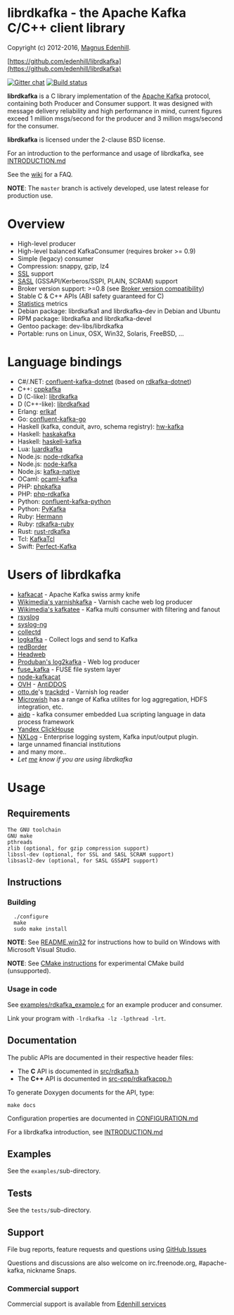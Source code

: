 librdkafka - the Apache Kafka C/C++ client library
==================================================

Copyright (c) 2012-2016, [Magnus Edenhill](http://www.edenhill.se/).

[https://github.com/edenhill/librdkafka](https://github.com/edenhill/librdkafka)

[![Gitter chat](https://badges.gitter.im/edenhill/librdkafka.png)](https://gitter.im/edenhill/librdkafka) [![Build status](https://doozer.io/badge/edenhill/librdkafka/buildstatus/master)](https://doozer.io/user/edenhill/librdkafka)


**librdkafka** is a C library implementation of the
[Apache Kafka](http://kafka.apache.org/) protocol, containing both
Producer and Consumer support. It was designed with message delivery reliability
and high performance in mind, current figures exceed 1 million msgs/second for
the producer and 3 million msgs/second for the consumer.

**librdkafka** is licensed under the 2-clause BSD license.

For an introduction to the performance and usage of librdkafka, see
[INTRODUCTION.md](https://github.com/edenhill/librdkafka/blob/master/INTRODUCTION.md)

See the [wiki](https://github.com/edenhill/librdkafka/wiki) for a FAQ.

**NOTE**: The `master` branch is actively developed, use latest release for production use.


# Overview #
  * High-level producer
  * High-level balanced KafkaConsumer (requires broker >= 0.9)
  * Simple (legacy) consumer
  * Compression: snappy, gzip, lz4
  * [SSL](https://github.com/edenhill/librdkafka/wiki/Using-SSL-with-librdkafka) support
  * [SASL](https://github.com/edenhill/librdkafka/wiki/Using-SASL-with-librdkafka) (GSSAPI/Kerberos/SSPI, PLAIN, SCRAM) support
  * Broker version support: >=0.8 (see [Broker version compatibility](https://github.com/edenhill/librdkafka/wiki/Broker-version-compatibility))
  * Stable C & C++ APIs (ABI safety guaranteed for C)
  * [Statistics](https://github.com/edenhill/librdkafka/wiki/Statistics) metrics
  * Debian package: librdkafka1 and librdkafka-dev in Debian and Ubuntu
  * RPM package: librdkafka and librdkafka-devel
  * Gentoo package: dev-libs/librdkafka
  * Portable: runs on Linux, OSX, Win32, Solaris, FreeBSD, ...


# Language bindings #

  * C#/.NET: [confluent-kafka-dotnet](https://github.com/confluentinc/confluent-kafka-dotnet) (based on [rdkafka-dotnet](https://github.com/ah-/rdkafka-dotnet))
  * C++: [cppkafka](https://github.com/mfontanini/cppkafka)
  * D (C-like): [librdkafka](https://github.com/DlangApache/librdkafka/)
  * D (C++-like): [librdkafkad](https://github.com/tamediadigital/librdkafka-d)
  * Erlang: [erlkaf](https://github.com/silviucpp/erlkaf)
  * Go: [confluent-kafka-go](https://github.com/confluentinc/confluent-kafka-go)
  * Haskell (kafka, conduit, avro, schema registry): [hw-kafka](https://github.com/haskell-works/hw-kafka)
  * Haskell: [haskakafka](https://github.com/cosbynator/haskakafka)
  * Haskell: [haskell-kafka](https://github.com/yanatan16/haskell-kafka)
  * Lua: [luardkafka](https://github.com/mistsv/luardkafka)
  * Node.js: [node-rdkafka](https://github.com/Blizzard/node-rdkafka)
  * Node.js: [node-kafka](https://github.com/sutoiku/node-kafka)
  * Node.js: [kafka-native](https://github.com/jut-io/node-kafka-native)
  * OCaml: [ocaml-kafka](https://github.com/didier-wenzek/ocaml-kafka)
  * PHP: [phpkafka](https://github.com/EVODelavega/phpkafka)
  * PHP: [php-rdkafka](https://github.com/arnaud-lb/php-rdkafka)
  * Python: [confluent-kafka-python](https://github.com/confluentinc/confluent-kafka-python)
  * Python: [PyKafka](https://github.com/Parsely/pykafka)
  * Ruby: [Hermann](https://github.com/reiseburo/hermann)
  * Ruby: [rdkafka-ruby](https://github.com/appsignal/rdkafka-ruby)
  * Rust: [rust-rdkafka](https://github.com/fede1024/rust-rdkafka)
  * Tcl: [KafkaTcl](https://github.com/flightaware/kafkatcl)
  * Swift: [Perfect-Kafka](https://github.com/PerfectlySoft/Perfect-Kafka)

# Users of librdkafka #

  * [kafkacat](https://github.com/edenhill/kafkacat) - Apache Kafka swiss army knife
  * [Wikimedia's varnishkafka](https://github.com/wikimedia/varnishkafka) - Varnish cache web log producer
  * [Wikimedia's kafkatee](https://github.com/wikimedia/analytics-kafkatee) - Kafka multi consumer with filtering and fanout
  * [rsyslog](http://www.rsyslog.com)
  * [syslog-ng](http://syslog-ng.org)
  * [collectd](http://collectd.org)
  * [logkafka](https://github.com/Qihoo360/logkafka) - Collect logs and send to Kafka
  * [redBorder](http://www.redborder.net)
  * [Headweb](http://www.headweb.com/)
  * [Produban's log2kafka](https://github.com/Produban/log2kafka) - Web log producer
  * [fuse_kafka](https://github.com/yazgoo/fuse_kafka) - FUSE file system layer
  * [node-kafkacat](https://github.com/Rafflecopter/node-kafkacat)
  * [OVH](http://ovh.com) - [AntiDDOS](http://www.slideshare.net/hugfrance/hugfr-6-oct2014ovhantiddos)
  * [otto.de](http://otto.de)'s [trackdrd](https://github.com/otto-de/trackrdrd) - Varnish log reader
  * [Microwish](https://github.com/microwish) has a range of Kafka utilites for log aggregation, HDFS integration, etc.
  * [aidp](https://github.com/weiboad/aidp) - kafka consumer embedded Lua scripting language in data process framework
  * [Yandex ClickHouse](https://github.com/yandex/ClickHouse)
  * [NXLog](http://nxlog.co/) - Enterprise logging system, Kafka input/output plugin.
  * large unnamed financial institutions
  * and many more..
  * *Let [me](mailto:rdkafka@edenhill.se) know if you are using librdkafka*



# Usage

## Requirements
	The GNU toolchain
	GNU make
   	pthreads
	zlib (optional, for gzip compression support)
	libssl-dev (optional, for SSL and SASL SCRAM support)
	libsasl2-dev (optional, for SASL GSSAPI support)

## Instructions

### Building

      ./configure
      make
      sudo make install


**NOTE**: See [README.win32](README.win32) for instructions how to build
          on Windows with Microsoft Visual Studio.

**NOTE**: See [CMake instructions](packaging/cmake/README.md) for experimental
          CMake build (unsupported).


### Usage in code

See [examples/rdkafka_example.c](https://github.com/edenhill/librdkafka/blob/master/examples/rdkafka_example.c) for an example producer and consumer.

Link your program with `-lrdkafka -lz -lpthread -lrt`.


## Documentation

The public APIs are documented in their respective header files:
 * The **C** API is documented in [src/rdkafka.h](src/rdkafka.h)
 * The **C++** API is documented in [src-cpp/rdkafkacpp.h](src-cpp/rdkafkacpp.h)

To generate Doxygen documents for the API, type:

    make docs


Configuration properties are documented in
[CONFIGURATION.md](https://github.com/edenhill/librdkafka/blob/master/CONFIGURATION.md)

For a librdkafka introduction, see
[INTRODUCTION.md](https://github.com/edenhill/librdkafka/blob/master/INTRODUCTION.md)


## Examples

See the `examples/`sub-directory.


## Tests

See the `tests/`sub-directory.


## Support

File bug reports, feature requests and questions using
[GitHub Issues](https://github.com/edenhill/librdkafka/issues)


Questions and discussions are also welcome on irc.freenode.org, #apache-kafka,
nickname Snaps.


### Commercial support

Commercial support is available from [Edenhill services](http://www.edenhill.se)
